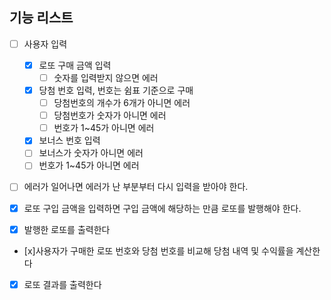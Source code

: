 ## 기능 리스트

- [ ] 사용자 입력

  - [x] 로또 구매 금액 입력
    - [ ] 숫자를 입력받지 않으면 에러
  - [x] 당첨 번호 입력, 번호는 쉼표 기준으로 구매
    - [ ] 당첨번호의 개수가 6개가 아니면 에러
    - [ ] 당첨번호가 숫자가 아니면 에러
    - [ ] 번호가 1~45가 아니면 에러
  - [x] 보너스 번호 입력
  - [ ] 보너스가 숫자가 아니면 에러
  - [ ] 번호가 1~45가 아니면 에러

- [ ] 에러가 일어나면 에러가 난 부분부터 다시 입력을 받아야 한다.

- [x] 로또 구입 금액을 입력하면 구입 금액에 해당하는 만큼 로또를 발행해야 한다.
- [x] 발행한 로또를 출력한다
- [x]사용자가 구매한 로또 번호와 당첨 번호를 비교해 당첨 내역 및 수익률을 계산한다
- [x] 로또 결과를 출력한다
